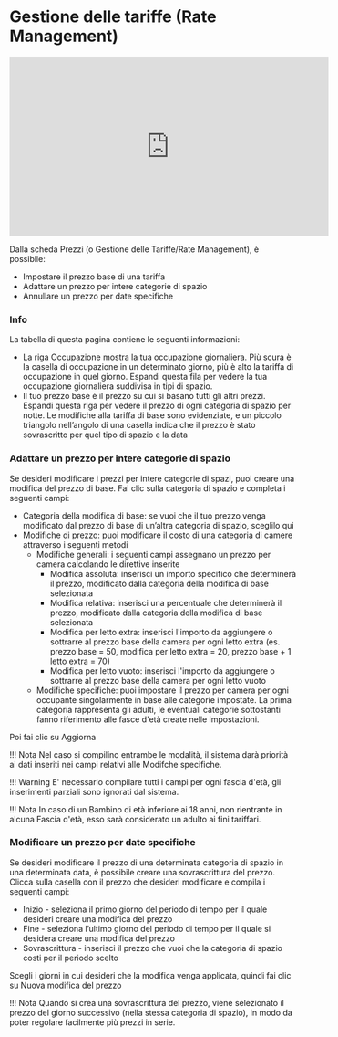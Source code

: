 # Gestione delle tariffe (Rate Management)

<iframe width="560" height="315" src="https://www.youtube.com/embed/fL_gTdj1c_4" frameborder="0" allow="accelerometer; autoplay; clipboard-write; encrypted-media; gyroscope; picture-in-picture" allowfullscreen></iframe>

Dalla scheda Prezzi (o Gestione delle Tariffe/Rate Management), è possibile:

* Impostare il prezzo base di una tariffa
* Adattare un prezzo per intere categorie di spazio
* Annullare un prezzo per date specifiche

### Info

La tabella di questa pagina contiene le seguenti informazioni:

* La riga Occupazione mostra la tua occupazione giornaliera. Più scura è la casella di occupazione in un determinato giorno, più è alto la tariffa di occupazione in quel giorno. Espandi questa fila per vedere la tua occupazione giornaliera suddivisa in tipi di spazio.
* Il tuo prezzo base è il prezzo su cui si basano tutti gli altri prezzi. Espandi questa riga per vedere il prezzo di ogni categoria di spazio per notte. Le modifiche alla tariffa di base sono evidenziate, e un piccolo triangolo nell’angolo di una casella indica che il prezzo è stato sovrascritto per quel tipo di spazio e la data

### Adattare un prezzo per intere categorie di spazio

Se desideri modificare i prezzi per intere categorie di spazi, puoi creare una modifica del prezzo di base. Fai clic sulla categoria di spazio e completa i seguenti campi:

* Categoria della modifica di base: se vuoi che il tuo prezzo venga modificato dal prezzo di base di un’altra categoria di spazio, sceglilo qui
* Modifiche di prezzo: puoi modificare il costo di una categoria di camere attraverso i seguenti metodi
    * Modifiche generali: i seguenti campi assegnano un prezzo per camera calcolando le direttive inserite
        * Modifica assoluta: inserisci un importo specifico che determinerà il prezzo, modificato dalla categoria della modifica di base selezionata
        * Modifica relativa: inserisci una percentuale che determinerà il prezzo, modificato dalla categoria della modifica di base selezionata
        * Modifica per letto extra: inserisci l'importo da aggiungere o sottrarre al prezzo base della camera per ogni letto extra (es. prezzo base = 50, modifica per letto extra = 20, prezzo base + 1 letto extra = 70)
        * Modifica per letto vuoto: inserisci l'importo da aggiungere o sottrarre al prezzo base della camera per ogni letto vuoto
    * Modifiche specifiche: puoi impostare il prezzo per camera per ogni occupante singolarmente in base alle categorie impostate. La prima categoria rappresenta gli adulti, le eventuali categorie sottostanti fanno riferimento alle fasce d'età create nelle impostazioni.

Poi fai clic su Aggiorna

!!! Nota
    Nel caso si compilino entrambe le modalità, il sistema darà priorità ai dati inseriti nei campi relativi alle Modifche specifiche.

!!! Warning
    E' necessario compilare tutti i campi per ogni fascia d'età, gli inserimenti parziali sono ignorati dal sistema.

!!! Nota
    In caso di un Bambino di età inferiore ai 18 anni, non rientrante in alcuna Fascia d'età, esso sarà considerato un adulto ai fini tariffari.

### Modificare un prezzo per date specifiche 

Se desideri modificare il prezzo di una determinata categoria di spazio in una determinata data, è possibile creare una sovrascrittura del prezzo. Clicca sulla casella con il prezzo che desideri modificare e compila i seguenti campi:

* Inizio - seleziona il primo giorno del periodo di tempo per il quale desideri creare una modifica del prezzo
* Fine - seleziona l’ultimo giorno del periodo di tempo per il quale si desidera creare una modifica del prezzo
* Sovrascrittura - inserisci il prezzo che vuoi che la categoria di spazio costi per il periodo scelto

Scegli i giorni in cui desideri che la modifica venga applicata, quindi fai clic su Nuova modifica del prezzo

!!! Nota
    Quando si crea una sovrascrittura del prezzo, viene selezionato il prezzo del giorno successivo (nella stessa categoria di spazio), in modo da poter regolare facilmente più prezzi in serie.
